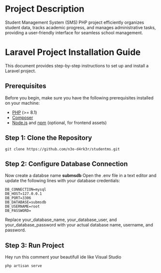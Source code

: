 # Project Description
Student Management System (SMS) PHP project efficiently organizes student data, tracks academic progress, and manages administrative tasks, providing a user-friendly interface for seamless school management.


# Laravel Project Installation Guide

This document provides step-by-step instructions to set up and install a Laravel project.

## Prerequisites

Before you begin, make sure you have the following prerequisites installed on your machine:

- [PHP](https://www.php.net/) (>= 8.1)
- [Composer](https://getcomposer.org/)
- [Node.js](https://nodejs.org/) and [npm](https://www.npmjs.com/) (optional, for frontend assets)

## Step 1: Clone the Repository

```Git Bash
git clone https://github.com/n3o-d4rk3r/studentms.git
```
## Step 2: Configure Database Connection
Now create a databse name <b>submsdb</b> Open the .env file in a text editor and update the following lines with your database credentials:

```
DB_CONNECTION=mysql
DB_HOST=127.0.0.1
DB_PORT=3306
DB_DATABASE=submsdb
DB_USERNAME=root
DB_PASSWORD=
```
Replace your_database_name, your_database_user, and your_database_password with your actual database name, username, and password.

## Step 3: Run Project
Hey run this comment your beautifull ide like Visual Studio
```
php artisan serve

```

